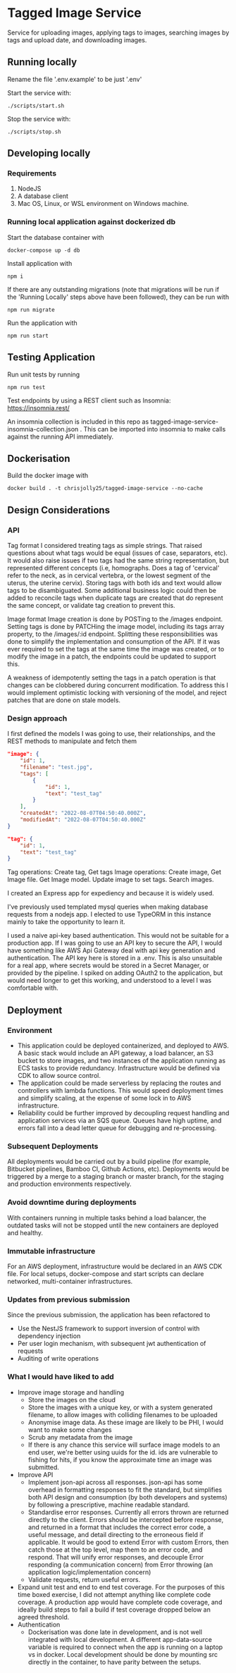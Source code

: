 # Tagged Image Service

Service for uploading images, applying tags to images, searching images by tags and upload date, and downloading images.

## Running locally

Rename the file '.env.example' to be just '.env'

Start the service with:

```
./scripts/start.sh
```

Stop the service with:

```
./scripts/stop.sh
```

## Developing locally

### Requirements

1. NodeJS
1. A database client
1. Mac OS, Linux, or WSL environment on Windows machine.

### Running local application against dockerized db

Start the database container with

```
docker-compose up -d db
```

Install application with

```
npm i
```

If there are any outstanding migrations (note that migrations will be run if the 'Running Locally' steps above have been followed), they can be run with

```
npm run migrate
```

Run the application with

```
npm run start
```

## Testing Application

Run unit tests by running

```
npm run test
```

Test endpoints by using a REST client such as Insomnia: https://insomnia.rest/

An insomnia collection is included in this repo as tagged-image-service-insomnia-collection.json . This can be imported into insomnia to make calls against the running API immediately.

## Dockerisation

Build the docker image with

```
docker build . -t chrisjolly25/tagged-image-service --no-cache

```

## Design Considerations

### API

Tag format
I considered treating tags as simple strings. That raised questions about what tags would be equal (issues of case, separators, etc). It would also raise issues if two tags had the same string representation, but represented different concepts (i.e, homographs. Does a tag of 'cervical' refer to the neck, as in cervical vertebra, or the lowest segment of the uterus, the uterine cervix). Storing tags with both ids and text would allow tags to be disambiguated. Some additional business logic could then be added to reconcile tags when duplicate tags are created that do represent the same concept, or validate tag creation to prevent this.

Image format
Image creation is done by POSTing to the /images endpoint. Setting tags is done by PATCHing the image model, including its tags array property, to the /images/:id endpoint.
Splitting these responsibilities was done to simplify the implementation and consumption of the API. If it was ever required to set the tags at the same time the image was created, or to modify the image in a patch, the endpoints could be updated to support this.

A weakness of idempotently setting the tags in a patch operation is that changes can be clobbered during concurrent modification. To address this I would implement optimistic locking with versioning of the model, and reject patches that are done on stale models.

### Design approach

I first defined the models I was going to use, their relationships, and the REST methods to manipulate and fetch them

```json
"image": {
    "id": 1,
    "filename": "test.jpg",
    "tags": [
        {
            "id": 1,
            "text": "test_tag"
        }
    ],
    "createdAt": "2022-08-07T04:50:40.000Z",
    "modifiedAt": "2022-08-07T04:50:40.000Z"
}

"tag": {
    "id": 1,
    "text": "test_tag"
}
```

Tag operations: Create tag, Get tags
Image operations: Create image, Get Image file. Get Image model. Update image to set tags. Search images.

I created an Express app for expediency and because it is widely used.

I've previously used templated mysql queries when making database requests from a nodejs app. I elected to use TypeORM in this instance mainly to take the opportunity to learn it.

I used a naive api-key based authentication. This would not be suitable for a production app. If I was going to use an API key to secure the API, I would have something like AWS Api Gateway deal with api key generation and authentication. The API key here is stored in a .env. This is also unsuitable for a real app, where secrets would be stored in a Secret Manager, or provided by the pipeline. I spiked on adding OAuth2 to the application, but would need longer to get this working, and understood to a level I was comfortable with.

## Deployment

### Environment

-   This application could be deployed containerized, and deployed to AWS. A basic stack would include an API gateway, a load balancer, an S3 bucket to store images, and two instances of the application running as ECS tasks to provide redundancy. Infrastructure would be defined via CDK to allow source control.
-   The application could be made serverless by replacing the routes and controllers with lambda functions. This would speed deployment times and simplify scaling, at the expense of some lock in to AWS infrastructure.
-   Reliability could be further improved by decoupling request handling and application services via an SQS queue. Queues have high uptime, and errors fall into a dead letter queue for debugging and re-processing.

### Subsequent Deployments

All deployments would be carried out by a build pipeline (for example, Bitbucket pipelines, Bamboo CI, Github Actions, etc).
Deployments would be triggered by a merge to a staging branch or master branch, for the staging and production environments respectively.

### Avoid downtime during deployments

With containers running in multiple tasks behind a load balancer, the outdated tasks will not be stopped until the new containers are deployed and healthy.

### Immutable infrastructure

For an AWS deployment, infrastructure would be declared in an AWS CDK file. For local setups, docker-compose and start scripts can declare networked, multi-container infrastructures.

### Updates from previous submission

Since the previous submission, the application has been refactored to

-   Use the NestJS framework to support inversion of control with dependency injection
-   Per user login mechanism, with subsequent jwt authentication of requests
-   Auditing of write operations

### What I would have liked to add

-   Improve image storage and handling
    -   Store the images on the cloud
    -   Store the images with a unique key, or with a system generated filename, to allow images with colliding filenames to be uploaded
    -   Anonymise image data. As these image are likely to be PHI, I would want to make some changes
    -   Scrub any metadata from the image
    -   If there is any chance this service will surface image models to an end user, we're better using uuids for the id. ids are vulnerable to fishing for hits, if you know the approximate time an image was submitted.
-   Improve API
    -   Implement json-api across all responses. json-api has some overhead in formatting responses to fit the standard, but simplifies both API design and consumption (by both developers and systems) by following a prescriptive, machine readable standard.
    -   Standardise error responses. Currently all errors thrown are returned directly to the client. Errors should be intercepted before response, and returned in a format that includes the correct error code, a useful message, and detail directing to the erroneous field if applicable. It would be good to extend Error with custom Errors, then catch those at the top level, map them to an error code, and respond. That will unify error responses, and decouple Error responding (a communication concern) from Error throwing (an application logic/implementation concern)
    -   Validate requests, return useful errors.
-   Expand unit test and end to end test coverage. For the purposes of this time boxed exercise, I did not attempt anything like complete code coverage. A production app would have complete code coverage, and ideally build steps to fail a build if test coverage dropped below an agreed threshold.
-   Authentication
    -   Dockerisation was done late in development, and is not well integrated with local development. A different app-data-source variable is required to connect when the app is running on a laptop vs in docker. Local development should be done by mounting src directly in the container, to have parity between the setups.
